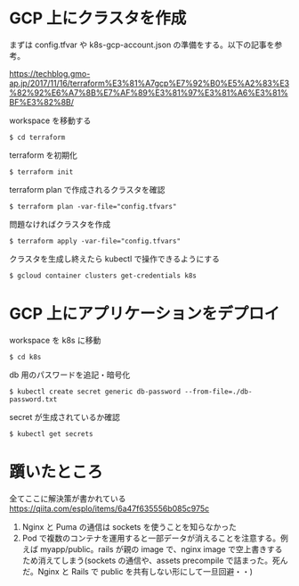 # GCP 上にクラスタを作成

まずは config.tfvar や k8s-gcp-account.json の準備をする。以下の記事を参考。

https://techblog.gmo-ap.jp/2017/11/16/terraform%E3%81%A7gcp%E7%92%B0%E5%A2%83%E3%82%92%E6%A7%8B%E7%AF%89%E3%81%97%E3%81%A6%E3%81%BF%E3%82%8B/

workspace を移動する

```
$ cd terraform
```

terraform を初期化

```
$ terraform init
```

terraform plan で作成されるクラスタを確認

```
$ terraform plan -var-file="config.tfvars"
```

問題なければクラスタを作成

```
$ terraform apply -var-file="config.tfvars"
```

クラスタを生成し終えたら kubectl で操作できるようにする

```
$ gcloud container clusters get-credentials k8s
```

# GCP 上にアプリケーションをデプロイ

workspace を k8s に移動

```
$ cd k8s
```

db 用のパスワードを追記・暗号化

```
$ kubectl create secret generic db-password --from-file=./db-password.txt
```

secret が生成されているか確認

```
$ kubectl get secrets
```

# 躓いたところ

全てここに解決策が書かれている
https://qiita.com/esplo/items/6a47f635556b085c975c

1. Nginx と Puma の通信は sockets を使うことを知らなかった
2. Pod で複数のコンテナを運用すると一部データが消えることを注意する。例えば myapp/public。rails が親の image で、nginx image で空上書きするため消えてしまう(sockets の通信や、assets precompile で詰まった。死んだ。Nginx と Rails で public を共有しない形にして一旦回避・・)
